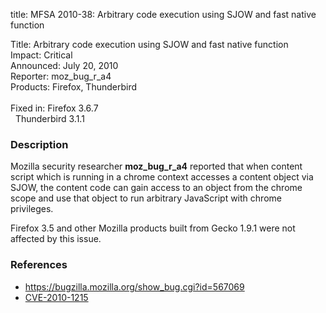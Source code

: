 title: MFSA 2010-38: Arbitrary code execution using SJOW and fast native function

<p>
<span class="label">Title:</span>      Arbitrary code execution using SJOW and fast native function<br/>
<span class="label">Impact:</span>     Critical<br/>
<span class="label">Announced:</span>  July 20, 2010<br/>
<span class="label">Reporter:</span>   moz_bug_r_a4<br/>
<span class="label">Products:</span>   Firefox, Thunderbird<br/>
<br/>
<span class="label">Fixed in:</span>   Firefox 3.6.7<br/>
<span class="label">&#160;</span>      Thunderbird 3.1.1<br/>
</p>


<h3>Description</h3>

<p>Mozilla security researcher <strong>moz_bug_r_a4</strong> reported
that when content script which is running in a chrome context accesses
a content object via SJOW, the content code can gain access to an
object from the chrome scope and use that object to run arbitrary
JavaScript with chrome privileges.</p>

<p class="note">Firefox 3.5 and other Mozilla products built from
Gecko 1.9.1 were not affected by this issue.</p>

<h3>References</h3>

<ul>
  <li><a href="https://bugzilla.mozilla.org/show_bug.cgi?id=567069">https://bugzilla.mozilla.org/show_bug.cgi?id=567069</a></li>
  <li><a class="ex-ref" href="http://cve.mitre.org/cgi-bin/cvename.cgi?name=CVE-2010-1215">CVE-2010-1215</a></li>
</ul>




